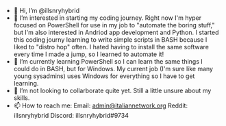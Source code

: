 - 👋 Hi, I’m @illsnryhybrid
- 👀 I’m interested in starting my coding journey. Right now I'm hyper focused on PowerShell for use in my job to "automate the boring stuff," but I'm also interested in Andriod app development and Python.
I started this coding journy learning to write simple scripts in BASH because I liked to "distro hop" often. I hated having to install the same software every time I made a jump, so I learned to automate it!
- 🌱 I’m currently learning  PowerShell so I can learn the same things I could do in BASH, but for Windows. My current job (I'm sure like many young sysadmins) uses Windows for everything so I have to get learning.
- 💞️ I’m not looking to collarborate quite yet. Still a little unsure about my skills.
- 📫 How to reach me:
Email: admin@italiannetwork.org
Reddit: illsnryhybrid
Discord: illsnryhybrid#9734

<!---
illsnryhybrid/illsnryhybrid is a ✨ special ✨ repository because its `README.md` (this file) appears on your GitHub profile.
You can click the Preview link to take a look at your changes.
--->
